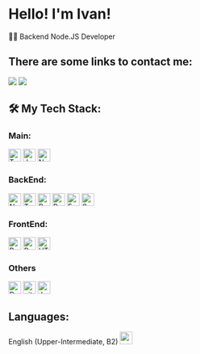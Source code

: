 # Hello! I'm Ivan!
<div>
<p>
👨‍💻 Backend Node.JS Developer<br>
</p>
  
## There are some links to contact me:
  
<a name="telegram" href="https://t.me/ivkazanovskiy"><img src="https://img.icons8.com/color/48/000000/telegram-app--v3.png"/></a>
<a name="gmail" href="mailto:ivkazanovskiy@gmail.com"> <img src="https://img.icons8.com/color/48/000000/gmail-new.png"/></a><br>
   
</div>

## 🛠 My Tech Stack:

<h3>Main:</h3>
<p>
<img src="https://img.shields.io/badge/TypeScript-282C34?logo=typescript&logoColor=3178C6" alt="TypeScript logo" title="TypeScript" height="25" />
<img src="https://img.shields.io/badge/JavaScript-282C34?logo=javascript&logoColor=F7DF1E" alt="JavaScript logo" title="JavaScript" height="25" />
<img src="https://img.shields.io/badge/Node.js-282C34?logo=node.js&logoColor=339933" alt="Node.js logo" title="Node.js" height="25" />
</p>

<h3>BackEnd:</h3>
<p>
<img src="https://img.shields.io/badge/Nestjs-282C34?logo=nestjs&logoColor=FFFFFF" alt="Nestjs logo" title="Nestjs" height="25" />
<img src="https://img.shields.io/badge/Typeorm-282C34?logo=typeorm&logoColor=E10098" alt="Typeorm logo" title="Typeorm" height="25" />
<img src="https://img.shields.io/badge/RabbitMQ-282C34?logo=rabbitmq&logoColor=E10098" alt="RabbitMQ logo" title="RabbitMQ" height="25" />
<img src="https://img.shields.io/badge/PostgreSQL-282C34?logo=postgresql&logoColor=E10098" alt="PostgreSQL logo" title="PostgreSQL" height="25" />
<img src="https://img.shields.io/badge/Express-282C34?logo=express&logoColor=FFFFFF" alt="Express.js logo" title="Express.js" height="25" />
<img src="https://img.shields.io/badge/Sequelize-282C34?logo=sequelize&logoColor=E10098" alt="Sequelize logo" title="Sequelize" height="25" />
</p>

<h3>FrontEnd:</h3>
<p>
<img src="https://img.shields.io/badge/React-282C34?logo=react&logoColor=61DAFB" alt="React Native logo" title="React" height="25" />
<img src="https://img.shields.io/badge/Redux(Thunk/Saga)-282C34?logo=redux&logoColor=764ABC" alt="Redux logo" title="Redux" height="25" />
<img src="https://img.shields.io/badge/HTML5-282C34?logo=html5&logoColor=E34F26" alt="HTML5 logo" title="HTML5" height="25" />
</p>

<h3>Others</h3>
<p>
<img src="https://img.shields.io/badge/Docker-282C34?logo=docker&logoColor=E10098" alt="Docker logo" title="Docker" height="25" />
<img src="https://img.shields.io/badge/git-282C34?logo=git&logoColor=F05032" alt="git logo" title="git" height="25" />
<img src="https://img.shields.io/badge/Jest-282C34?logo=jest&logoColor=C21325" alt="Jest logo" title="Jest" height="25" />
</p>

## Languages:
<span>English (Upper-Intermediate, B2) <img src="https://img.icons8.com/emoji/48/000000/united-kingdom-emoji.png"  height="25" /></span>
